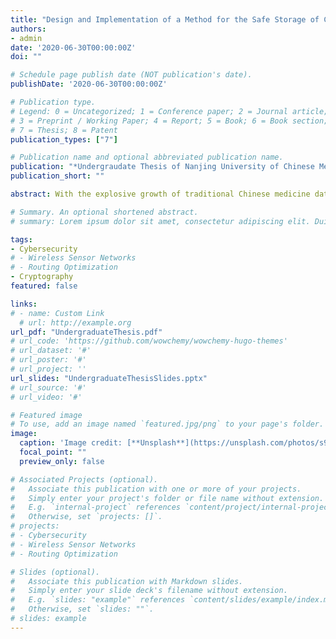 ```yaml
---
title: "Design and Implementation of a Method for the Safe Storage of Chinese Medicine Data based on Homomorphic Encryption (in Chinese)"
authors:
- admin
date: '2020-06-30T00:00:00Z'
doi: ""

# Schedule page publish date (NOT publication's date).
publishDate: '2020-06-30T00:00:00Z'

# Publication type.
# Legend: 0 = Uncategorized; 1 = Conference paper; 2 = Journal article;
# 3 = Preprint / Working Paper; 4 = Report; 5 = Book; 6 = Book section;
# 7 = Thesis; 8 = Patent
publication_types: ["7"]

# Publication name and optional abbreviated publication name.
publication: "*Undergraudate Thesis of Nanjing University of Chinese Medicine* [**Outstanding Thesis of Jiangsu Province**]"
publication_short: ""

abstract: With the explosive growth of traditional Chinese medicine data and the widespread use of cloud computing, medical institutions have gradually moved the storage and analysis of medical data from the local to the cloud. Because medical data has extremely high economic and medical value, and contains a large amount of patients’ privacy information, most medical institutions must encrypt data before storing it in the cloud. However, we cannot directly operate the encrypted data by using the traditional encryption method, and the data must be decrypted to obtain the plain text before analysis and operation, which cannot guarantee the security and privacy of the data. This paper proposes a method for storing Chinese medicine data based on homomorphic encryption, including encryption, decryption and retrieval algorithms, using plaintext slots to merge after packet encryption, merge after packet decryption and perform ciphertext search on packets, based on the Client / Server mode, you can directly operate the ciphertext, while ensuring the effectiveness of users’ operations, and the security of user data. Experimental results show that the scheme has good security and good practicability in the storage and operation of Chinese medicine data.

# Summary. An optional shortened abstract.
# summary: Lorem ipsum dolor sit amet, consectetur adipiscing elit. Duis posuere tellus ac convallis placerat. Proin tincidunt magna sed ex sollicitudin condimentum.

tags:
- Cybersecurity
# - Wireless Sensor Networks
# - Routing Optimization
- Cryptography
featured: false

links:
# - name: Custom Link
  # url: http://example.org
url_pdf: "UndergraduateThesis.pdf"
# url_code: 'https://github.com/wowchemy/wowchemy-hugo-themes'
# url_dataset: '#'
# url_poster: '#'
# url_project: ''
url_slides: "UndergraduateThesisSlides.pptx"
# url_source: '#'
# url_video: '#'

# Featured image
# To use, add an image named `featured.jpg/png` to your page's folder. 
image:
  caption: 'Image credit: [**Unsplash**](https://unsplash.com/photos/s9CC2SKySJM)'
  focal_point: ""
  preview_only: false

# Associated Projects (optional).
#   Associate this publication with one or more of your projects.
#   Simply enter your project's folder or file name without extension.
#   E.g. `internal-project` references `content/project/internal-project/index.md`.
#   Otherwise, set `projects: []`.
# projects:
# - Cybersecurity
# - Wireless Sensor Networks
# - Routing Optimization

# Slides (optional).
#   Associate this publication with Markdown slides.
#   Simply enter your slide deck's filename without extension.
#   E.g. `slides: "example"` references `content/slides/example/index.md`.
#   Otherwise, set `slides: ""`.
# slides: example
---
```


<!-- {{% callout note %}}
Create your slides in Markdown - click the *Slides* button to check out the example.
{{% /callout %}}

Supplementary notes can be added here, including [code, math, and images](https://wowchemy.com/docs/writing-markdown-latex/). -->
